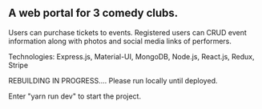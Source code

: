 
## A web portal for 3 comedy clubs. 

Users can purchase tickets to events. 
Registered users can CRUD event information along with photos and social media links of performers.


Technologies: Express.js, Material-UI, MongoDB, Node.js, React.js, Redux, Stripe

REBUILDING IN PROGRESS.... Please run locally until deployed.


Enter "yarn run dev" to start the project.

